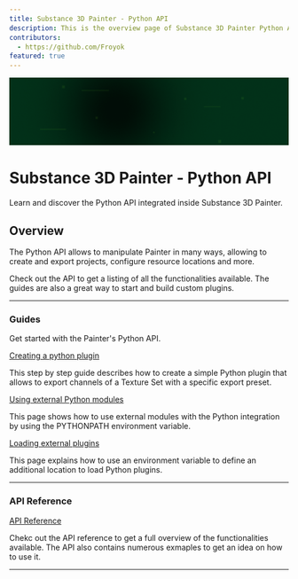 ```yaml
---
title: Substance 3D Painter - Python API
description: This is the overview page of Substance 3D Painter Python API
contributors:
  - https://github.com/Froyok
featured: true
---
```


<Hero slots="image, heading, text" background="rgb(1, 46, 24)" hideBreadcrumbNav={true} />

![Hero image](./hero.png)

# Substance 3D Painter - Python API

Learn and discover the Python API integrated inside Substance 3D Painter.

<Resources slots="heading"/>

## Overview

The Python API allows to manipulate Painter in many ways, allowing to create and export projects, configure resource locations and more.

Check out the API to get a listing of all the functionalities available. The guides are also a great way to start and build custom plugins.

---

<DiscoverBlock slots="heading, link, text"/>

### Guides

Get started with the Painter's Python API.

[Creating a python plugin](guides/creating-python-plugin/)

This step by step guide describes how to create a simple Python plugin that allows to export channels of a Texture Set with a specific export preset.

<DiscoverBlock slots="link, text"/>

[Using external Python modules](guides/using-external-modules/)

This page shows how to use external modules with the Python integration by using the PYTHONPATH environment variable.

<DiscoverBlock slots="link, text"/>

[Loading external plugins](guides/loading-external-plugins/)

This page explains how to use an environment variable to define an additional location to load Python plugins.

---

<DiscoverBlock width="100%" slots="heading, link, text"/>

### API Reference

[API Reference](api/)

Chekc out the API reference to get a full overview of the functionalities available. The API also contains numerous exmaples to get an idea on how to use it.

---
